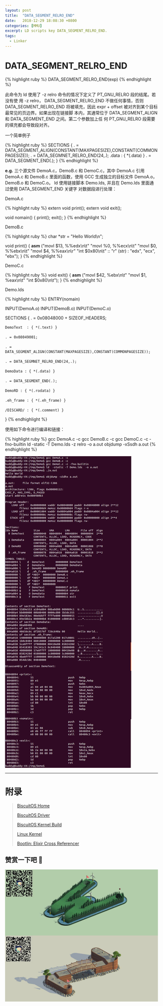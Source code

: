 ```yaml
---
layout: post
title:  "DATA_SEGMENT_RELRO_END"
date:   2018-12-29 18:08:30 +0800
categories: [MMU]
excerpt: LD scripts key DATA_SEGMENT_RELRO_END.
tags:
  - Linker
---
```


# DATA_SEGMENT_RELRO_END

{% highlight ruby %}
DATA_SEGMENT_RELRO_END(exp)
{% endhighlight %}

此命令为 ld 使用了 -z relro 命令的情况下定义了 PT_GNU_RELRO 段的结尾。若没有使
用 -z relro， DATA_SEGMENT_RELRO_END 不做任何事情，否则 DATA_SEGMENT_RELRO_END 
将被填充，因此 expr + offset 被对齐到某个目标最常见的页边界。如果出现在链接脚
本内，其通常位于 DATA_SEGMENT_ALIGN 和 DATA_SEGMENT_END 之间。第二个参数加上任
何 PT_GNU_RELRO 段需要的填充都会导致段对齐。

一个简单例子

{% highlight ruby %}
SECTIONS
{
    . = DATA_SEGMENT_ALIGN(CONSTANT(MAXPAGESIZE),CONSTANT(COMMONPAGESIZE));
    . = DATA_SEGMNET_RELRO_END(24,.);
    .data : { *(.data) }
    . = DATA_SEGMENT_END(.);
}
{% endhighlight %}

**e.g.** 三个源文件 DemoA.c，DemoB.c 和 DemoC.c，其中 DemoA.c 引用 DemoA.c 和
DemoB.c 里面的函数，使用 GCC 生成独立的目标文件 DemoA.o，DemoB.o 和 DemoC.o。
ld 使用链接脚本 Demo.lds, 并且在 Demo.lds 里面通过使用 DATA_SEGMENT_END 关键字
对数据段进行处理：

DemoA.c

{% highlight ruby %}
extern void print();
extern void exit();

void nomain()
{
    print();
    exit();
}
{% endhighlight %}

DemoB.c

{% highlight ruby %}
char *str = "Hello World\n";

void print()
{
    __asm__ ("movl $13, %%edx\n\t"
             "movl %0, %%ecx\n\t"
             "movl $0, %%ebx\n\t"
             "movl $4, %%eax\n\r"
             "int $0x80\n\t"
             :: "r" (str) : "edx", "ecx", "ebx");
}
{% endhighlight %}

DemoC.c

{% highlight ruby %}
void exit()
{
    __asm__ ("movl $42, %ebx\n\t"
             "movl $1, %eax\n\t"
             "int $0x80\n\t");
}
{% endhighlight %}

Demo.lds 

{% highlight ruby %}
ENTRY(nomain)

INPUT(DemoA.o)
INPUT(DemoB.o)
INPUT(DemoC.o)

SECTIONS
{
    . = 0x08048000 + SIZEOF_HEADERS;

    DemoText  : { *(.text) }

    . = 0x08049001;

    . = DATA_SEGMENT_ALIGN(CONSTANT(MAXPAGESIZE),CONSTANT(COMMONPAGESIZE));

    . = DATA_SEGMNET_RELRO_END(24,.);

    DemoData : { *(.data) }

    . = DATA_SEGMENT_END(.);

    DemoRD : { *(.rodata) }

    .eh_frame : { *(.eh_frame) }

    /DISCARD/ : { *(.comment) }
}
{% endhighlight %}

使用如下命令进行编译和链接：

{% highlight ruby %}
gcc DemoA.c -c
gcc DemoB.c -c
gcc DemoC.c -c -fno-builtin
ld -static -T Demo.lds -z relro -o a.out
objdump -xSsdh a.out
{% endhighlight %}

![LD](/assets/PDB/BiscuitOS/kernel/BUD000028.png)

-----------------------------------------------

# <span id="附录">附录</span>

> [BiscuitOS Home](https://biscuitos.github.io/)
>
> [BiscuitOS Driver](/blog/BiscuitOS_Catalogue/)
>
> [BiscuitOS Kernel Build](/blog/Kernel_Build/)
>
> [Linux Kernel](https://www.kernel.org/)
>
> [Bootlin: Elixir Cross Referencer](https://elixir.bootlin.com/linux/latest/source)

## 赞赏一下吧 🙂

![MMU](/assets/PDB/BiscuitOS/kernel/HAB000036.jpg)
